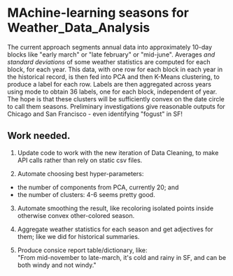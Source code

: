 # MAchine-learning seasons for Weather_Data_Analysis


 The current approach segments annual data into approximately 10-day blocks like "early march" or "late february" or "mid-june". Averages *and standard deviations* of some weather statistics are computed for each block, for each year. This data, with one row for each block in each year in the historical record, is then fed into PCA and then K-Means clustering, to produce a label for each row. Labels are then aggregated across years using mode to obtain 36 labels, one for each block, independent of year. The hope is that these clusters will be sufficiently convex on the date circle to call them seasons. Preliminary investigations give reasonable outputs for Chicago and San Francisco - even identifying "fogust" in SF!

## Work needed.

1. Update code to work with the new iteration of Data Cleaning, to make API calls rather than rely on static csv files.

2. Automate choosing best hyper-parameters: 
 - the number of components from PCA, currently 20; and
 - the number of clusters: 4-6 seems pretty good.

3. Automate smoothing the result, like recoloring isolated points inside otherwise convex other-colored season.

4. Aggregate weather statistics for each season and get adjectives for them; like we did for historical summaries.

5. Produce consice report table/dictionary, like:<br>
"From mid-november to late-march, it's cold and rainy in SF, and can be both windy and not windy."




